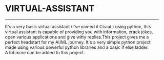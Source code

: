 # VIRTUAL-ASSISTANT
-------------------------------------------------------------------------------------------------------------------------
It's a very basic virtual assistant (I've named it Ciraai ) using python, this virtual assistant is capable of providing you with information, 
crack jokes, open various applications and give witty replies.This project gives me a perfect headstart for my AI/ML journey.
It's a very simple python project made using various powerful python libraries and a basic if else ladder.  
A lot more can be added to this project.

